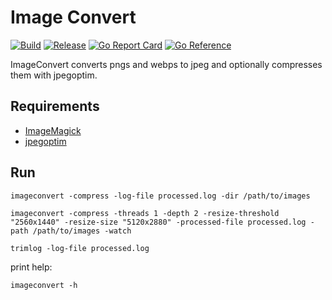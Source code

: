 # Image Convert

[![Build](https://github.com/kmulvey/imageconvert/actions/workflows/build.yml/badge.svg)](https://github.com/kmulvey/imageconvert/actions/workflows/build.yml) [![Release](https://github.com/kmulvey/imageconvert/actions/workflows/release.yml/badge.svg)](https://github.com/kmulvey/imageconvert/actions/workflows/release.yml) [![Go Report Card](https://goreportcard.com/badge/github.com/kmulvey/imageconvert/v2)](https://goreportcard.com/report/github.com/kmulvey/imageconvert/v2) [![Go Reference](https://pkg.go.dev/badge/github.com/kmulvey/imageconvert/v2.svg)](https://pkg.go.dev/github.com/kmulvey/imageconvert/v2/pkg/imageconvert)

ImageConvert converts pngs and webps to jpeg and optionally compresses them with jpegoptim. 

## Requirements
- [ImageMagick](https://imagemagick.org/)
- [jpegoptim](https://github.com/tjko/jpegoptim)

## Run
```
imageconvert -compress -log-file processed.log -dir /path/to/images
```
```
imageconvert -compress -threads 1 -depth 2 -resize-threshold "2560x1440" -resize-size "5120x2880" -processed-file processed.log -path /path/to/images -watch
```
```
trimlog -log-file processed.log
```

print help:

`imageconvert -h`
